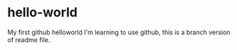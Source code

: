 # hello-world
My first github helloworld
I'm learning to use github, this is a branch version of readme file.
